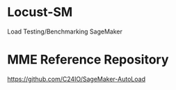 # Locust-SM
Load Testing/Benchmarking SageMaker

# MME Reference Repository
https://github.com/C24IO/SageMaker-AutoLoad
